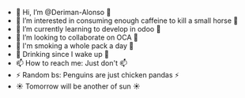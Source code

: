 - 👋 Hi, I’m @Deriman-Alonso 👋 
- 👀 I’m interested in consuming enough caffeine to kill a small horse 👀
- 🌱 I’m currently learning to develop in odoo 🌱
- 💞️ I’m looking to collaborate on OCA 💞️ 
- 🎀 I'm smoking a whole pack a day 🎀
- 💯 Drinking since I wake up 💯
- 📫 How to reach me: Just don't 📫
- ⚡ Random bs: Penguins are just chicken pandas  ⚡
- ☀️ Tomorrow will be another of sun ☀️ 
  
